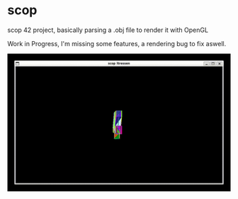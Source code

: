 # scop
scop 42 project, basically parsing a .obj file to render it with OpenGL

Work in Progress, I'm missing some features, a rendering bug to fix aswell.

![alt text](https://github.com/Paloouf/scop/blob/main/scop.gif)

